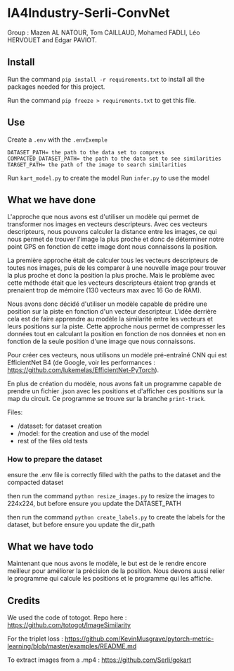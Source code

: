 # IA4Industry-Serli-ConvNet

Group : Mazen AL NATOUR, Tom CAILLAUD, Mohamed FADLI, Léo HERVOUET and Edgar PAVIOT.

## Install 

Run the command `pip install -r requirements.txt` to install all the packages needed for this project. 

Run the command `pip freeze > requirements.txt` to get this file. 

## Use 

Create a `.env` with the `.envExemple`

```
DATASET_PATH= the path to the data set to compress  
COMPACTED_DATASET_PATH= the path to the data set to see similarities  
TARGET_PATH= the path of the image to search similarities   
```

Run `kart_model.py` to create the model
Run `infer.py` to use the model 

## What we have done

L'approche que nous avons est d'utiliser un modèle qui permet de transformer nos images en vecteurs descripteurs.
Avec ces vecteurs descripteurs, nous pouvons calculer la distance entre les images, ce qui nous permet de trouver l'image 
la plus proche et donc de déterminer notre point GPS en fonction de cette image dont nous connaissons la position.

La première approche était de calculer tous les vecteurs descripteurs de toutes nos images, puis de les comparer à une 
nouvelle image pour trouver la plus proche et donc la position la plus proche. Mais le problème avec cette méthode était 
que les vecteurs descripteurs étaient trop grands et prenaient trop de mémoire (130 vecteurs max avec 16 Go de RAM).

Nous avons donc décidé d'utiliser un modèle capable de prédire une position sur la piste en fonction d'un vecteur descripteur.
L'idée derrière cela est de faire apprendre au modèle la similarité entre les vecteurs et leurs positions sur la piste.
Cette approche nous permet de compresser les données tout en calculant la position en fonction de nos données et non en 
fonction de la seule position d'une image que nous connaissons.

Pour créer ces vecteurs, nous utilisons un modèle pré-entraîné CNN qui est EfficientNet B4 (de Google, voir les performances :
https://github.com/lukemelas/EfficientNet-PyTorch).


En plus de création du modèle, nous avons fait un programme capable de prendre un fichier .json avec les positions et 
d'afficher ces positions sur la map du circuit. Ce programme se trouve sur la branche `print-track`.


Files:
- /dataset: for dataset creation
- /model: for the creation and use of the model
- rest of the files old tests

### How to prepare the dataset
ensure the .env file is correctly filled with the paths to the dataset and the compacted dataset


then run the command `python resize_images.py` to resize the images to 224x224, but before ensure you update the DATASET_PATH

then run the command `python create_labels.py` to create the labels for the dataset, but before ensure you update the dir_path


## What we have todo 

Maintenant que nous avons le modèle, le but est de le rendre encore meilleur pour améliorer la précision de la position.
Nous devons aussi relier le programme qui calcule les positions et le programme qui les affiche.

## Credits

We used the code of totogot.
Repo here : https://github.com/totogot/ImageSimilarity

For the triplet loss : 
https://github.com/KevinMusgrave/pytorch-metric-learning/blob/master/examples/README.md

To extract images from a .mp4 : https://github.com/Serli/gokart